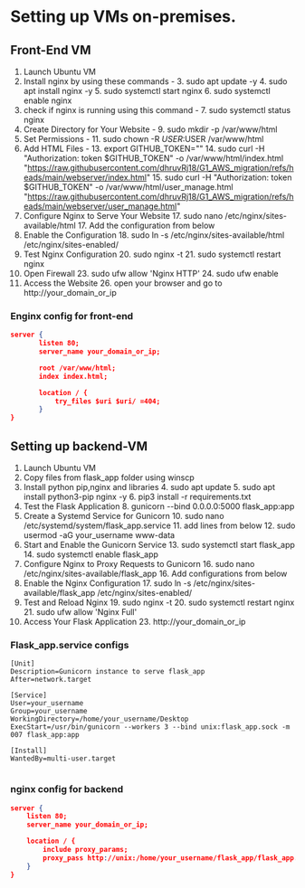 # Setting up VMs on-premises.

## Front-End VM
1. Launch Ubuntu VM 
2. Install nginx by using these commands - 
   3. sudo apt update -y
   4. sudo apt install nginx -y
   5. sudo systemctl start nginx
   6. sudo systemctl enable nginx
5. check if nginx is running using this command -
   7. sudo systemctl status nginx
8. Create Directory for Your Website - 
   9. sudo mkdir -p /var/www/html 
10. Set Permissions - 
    11. sudo chown -R $USER:$USER /var/www/html
12. Add HTML Files - 
    13. export GITHUB_TOKEN="<git token>"
    14.     sudo curl -H "Authorization: token $GITHUB_TOKEN" -o /var/www/html/index.html "https://raw.githubusercontent.com/dhruvRj18/G1_AWS_migration/refs/heads/main/webserver/index.html"
    15.     sudo curl -H "Authorization: token $GITHUB_TOKEN" -o /var/www/html/user_manage.html "https://raw.githubusercontent.com/dhruvRj18/G1_AWS_migration/refs/heads/main/webserver/user_manage.html"
16.  Configure Nginx to Serve Your Website
    17. sudo nano /etc/nginx/sites-available/html
    17. Add the configuration from below
17. Enable the Configuration
    18. sudo ln -s /etc/nginx/sites-available/html /etc/nginx/sites-enabled/
19. Test Nginx Configuration
    20. sudo nginx -t
    21. sudo systemctl restart nginx
22. Open Firewall
    23. sudo ufw allow 'Nginx HTTP'
    24. sudo ufw enable
25. Access the Website
    26. open your browser and go to http://your_domain_or_ip




### Enginx config for front-end 

 ```json
 server {
        listen 80;
        server_name your_domain_or_ip;

        root /var/www/html;
        index index.html;

        location / {
            try_files $uri $uri/ =404;
        }
}
```


## Setting up backend-VM
1. Launch Ubuntu VM 
2. Copy files from flask_app folder using winscp
3. Install python pip,nginx and libraries
   4. sudo apt update
   5. sudo apt install python3-pip  nginx -y
   6. pip3 install -r requirements.txt
7. Test the Flask Application
   8. gunicorn --bind 0.0.0.0:5000 flask_app:app
9. Create a Systemd Service for Gunicorn
   10. sudo nano /etc/systemd/system/flask_app.service
   11. add lines from below
   12. sudo usermod -aG your_username www-data
12. Start and Enable the Gunicorn Service
    13. sudo systemctl start flask_app
    14. sudo systemctl enable flask_app
15.  Configure Nginx to Proxy Requests to Gunicorn
    16. sudo nano /etc/nginx/sites-available/flask_app
    16. Add configurations from below
16. Enable the Nginx Configuration
    17. sudo ln -s /etc/nginx/sites-available/flask_app /etc/nginx/sites-enabled/
18. Test and Reload Nginx
    19. sudo nginx -t
    20. sudo systemctl restart nginx
    21. sudo ufw allow 'Nginx Full'
22. Access Your Flask Application
    23. http://your_domain_or_ip



### Flask_app.service configs
```
[Unit]
Description=Gunicorn instance to serve flask_app
After=network.target

[Service]
User=your_username
Group=your_username
WorkingDirectory=/home/your_username/Desktop
ExecStart=/usr/bin/gunicorn --workers 3 --bind unix:flask_app.sock -m 007 flask_app:app

[Install]
WantedBy=multi-user.target


```

### nginx config for backend
```json
server {
    listen 80;
    server_name your_domain_or_ip;

    location / {
        include proxy_params;
        proxy_pass http://unix:/home/your_username/flask_app/flask_app.sock;
    }
}

```

## 
    
       

